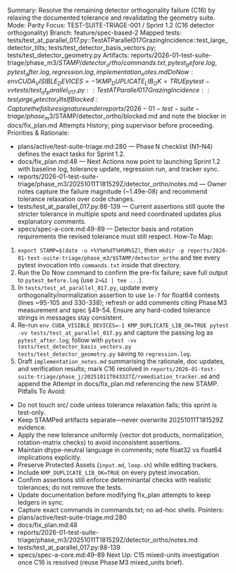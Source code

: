 Summary: Resolve the remaining detector orthogonality failure (C16) by relaxing the documented tolerance and revalidating the geometry suite.
Mode: Parity
Focus: TEST-SUITE-TRIAGE-001 / Sprint 1.2 (C16 detector orthogonality)
Branch: feature/spec-based-2
Mapped tests: tests/test_at_parallel_017.py::TestATParallel017GrazingIncidence::test_large_detector_tilts; tests/test_detector_basis_vectors.py; tests/test_detector_geometry.py
Artifacts: reports/2026-01-test-suite-triage/phase_m3/$STAMP/detector_ortho/{commands.txt,pytest_before.log,pytest_after.log,regression.log,implementation_notes.md}
Do Now: env CUDA_VISIBLE_DEVICES=-1 KMP_DUPLICATE_LIB_OK=TRUE pytest -vv tests/test_at_parallel_017.py::TestATParallel017GrazingIncidence::test_large_detector_tilts
If Blocked: Capture the failure signature under reports/2026-01-test-suite-triage/phase_m3/$STAMP/detector_ortho/blocked.md and note the blocker in docs/fix_plan.md Attempts History; ping supervisor before proceeding.
Priorities & Rationale:
- plans/active/test-suite-triage.md:280 — Phase N checklist (N1–N4) defines the exact tasks for Sprint 1.2.
- docs/fix_plan.md:48 — Next Actions now point to launching Sprint 1.2 with baseline log, tolerance update, regression run, and tracker sync.
- reports/2026-01-test-suite-triage/phase_m3/20251011T181529Z/detector_ortho/notes.md — Owner notes capture the failure magnitude (~1.49e-08) and recommend tolerance relaxation over code changes.
- tests/test_at_parallel_017.py:88-139 — Current assertions still quote the stricter tolerance in multiple spots and need coordinated updates plus explanatory comments.
- specs/spec-a-core.md:49-89 — Detector basis and rotation requirements the revised tolerance must still respect.
How-To Map:
1. `export STAMP=$(date -u +%Y%m%dT%H%M%SZ)`, then `mkdir -p reports/2026-01-test-suite-triage/phase_m3/$STAMP/detector_ortho` and tee every pytest invocation into `commands.txt` inside that directory.
2. Run the Do Now command to confirm the pre-fix failure; save full output to `pytest_before.log` (use `2>&1 | tee ...`).
3. In `tests/test_at_parallel_017.py`, update every orthogonality/normalization assertion to use `1e-7` for float64 contexts (lines ~95-105 and 330-338); refresh or add comments citing Phase M3 measurement and spec §49-54. Ensure any hard-coded tolerance strings in messages stay consistent.
4. Re-run `env CUDA_VISIBLE_DEVICES=-1 KMP_DUPLICATE_LIB_OK=TRUE pytest -vv tests/test_at_parallel_017.py` and capture the passing log as `pytest_after.log`; follow with `pytest -vv tests/test_detector_basis_vectors.py tests/test_detector_geometry.py` saving to `regression.log`.
5. Draft `implementation_notes.md` summarising the rationale, doc updates, and verification results; mark C16 resolved in `reports/2026-01-test-suite-triage/phase_j/20251011T043327Z/remediation_tracker.md` and append the Attempt in docs/fix_plan.md referencing the new STAMP.
Pitfalls To Avoid:
- Do not touch src/ code unless tolerance relaxation fails; this sprint is test-only.
- Keep STAMPed artifacts separate—never overwrite 20251011T181529Z evidence.
- Apply the new tolerance uniformly (vector dot products, normalization, rotation-matrix checks) to avoid inconsistent assertions.
- Maintain dtype-neutral language in comments; note float32 vs float64 implications explicitly.
- Preserve Protected Assets (`input.md`, `loop.sh`) while editing trackers.
- Include `KMP_DUPLICATE_LIB_OK=TRUE` on every pytest invocation.
- Confirm assertions still enforce determinantal checks with realistic tolerances; do not remove the tests.
- Update documentation before modifying fix_plan attempts to keep ledgers in sync.
- Capture exact commands in commands.txt; no ad-hoc shells.
Pointers:
- plans/active/test-suite-triage.md:280
- docs/fix_plan.md:48
- reports/2026-01-test-suite-triage/phase_m3/20251011T181529Z/detector_ortho/notes.md
- tests/test_at_parallel_017.py:88-139
- specs/spec-a-core.md:49-89
Next Up: C15 mixed-units investigation once C16 is resolved (reuse Phase M3 mixed_units brief).
